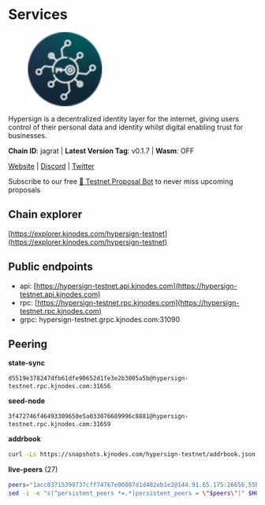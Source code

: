 # Services

<figure><img src="https://raw.githubusercontent.com/kj89/cosmos-images/main/logos/hypersign.png" width="150" alt=""><figcaption></figcaption></figure>

Hypersign is a decentralized identity layer for the internet, giving  users control of their personal data and identity whilst digital  enabling trust for businesses.

**Chain ID**: jagrat | **Latest Version Tag**: v0.1.7 | **Wasm**: OFF

[Website](https://hypersign.id) | [Discord](https://discord.gg/DmuUjMrHVw) | [Twitter](https://twitter.com/hypersignchain)



Subscribe to our free [🤖 Testnet Proposal Bot](https://t.me/kjnodes_testnet_proposal_bot) to never miss upcoming proposals


## Chain explorer
[https://explorer.kjnodes.com/hypersign-testnet](https://explorer.kjnodes.com/hypersign-testnet)

## Public endpoints

* api: [https://hypersign-testnet.api.kjnodes.com](https://hypersign-testnet.api.kjnodes.com)
* rpc: [https://hypersign-testnet.rpc.kjnodes.com](https://hypersign-testnet.rpc.kjnodes.com)
* grpc: hypersign-testnet.grpc.kjnodes.com:31090

## Peering

**state-sync**

```text
d5519e378247dfb61dfe90652d1fe3e2b3005a5b@hypersign-testnet.rpc.kjnodes.com:31656
```

**seed-node**

```text
3f472746f46493309650e5a033076689996c8881@hypersign-testnet.rpc.kjnodes.com:31659
```

**addrbook**
```bash
curl -Ls https://snapshots.kjnodes.com/hypersign-testnet/addrbook.json > $HOME/.hid-node/config/addrbook.json
```

**live-peers** (27)
```bash
peers="1acc83715399737cff74767e00807d1d402eb1e2@144.91.65.175:26656,55b3cf307182091e60b774712733231a8cc7f448@89.163.132.156:31656,3ca31590349f5a1480163e4a802cdc6b6ee25328@65.108.131.99:21339,934324c3b4318d8438954d19a82673a3d218951b@142.132.209.236:10956,d92268c246e02a54103f7098b901b876c88f006e@5.161.130.108:26656,d5519e378247dfb61dfe90652d1fe3e2b3005a5b@65.109.68.190:31656,9876d1b1e5b5968c1c729559325dd909f93c1d34@65.108.238.61:56656,eaf27acc810a3d6728dde972ebad26810cce0ae6@65.108.229.233:26656,4e08d5b0cb43c8d5ffc42987a5166bab2a04a93b@65.109.92.240:21066,28fa150b5a843c9bdf2889f31f4ff8ac75c17be9@185.196.20.153:26656,fbc7ce82f02e24257395dc0310ad2921ea61e199@65.109.92.148:61156,bd2ae9f1c42183104719f7c44be078bb7d282a61@65.109.92.241:11056,1de2abae74a4c5fd7d96d9869ef02187f81498f0@134.209.238.66:26656,1e3f0aeb6f2a2017b122af2461a75c9695790954@65.108.233.109:10956,610843eda2f0388cb8e75917e8c1f63350bd3bd1@154.26.131.130:16656,62c3f3e5214495593ad204f3c6cd879f3f4ed6a9@5.9.79.121:26656,efcb16ec33d8e6233d1068fff679c6fd64bf5802@65.108.225.158:10956,0c6758a3f4554bbc67da73993bbb697764c5c534@38.242.142.227:26656,5c2a752c9b1952dbed075c56c600c3a79b58c395@185.16.39.158:26926,0188d0143ea4311923a809bb07ee9ebf13c0c63b@94.130.16.254:60656,aa8c0064e866dc57b341a389006df8925a0718fe@5.161.55.130:31656,54f5df8d6516ead7099191776d9ee2048e0ec947@95.214.53.46:26656,de1f980cc59bdb2457202768d4b4d964d783789e@167.235.21.165:36656,fd06a873c4172105925ed89e632ff3f369740eed@18.188.21.237:26656,7d85caec437cc8c0a504d6ab3b18fd07c173b2fb@94.130.219.37:26001,2c0379f78b655e8a386cb477e3cf3cae700c4a7f@213.239.207.175:34656,a3f3d6dba11bfe080693938666064b2324fbaccf@88.99.164.158:11056"
sed -i -e "s|^persistent_peers *=.*|persistent_peers = \"$peers\"|" $HOME/.hid-node/config/config.toml
```
